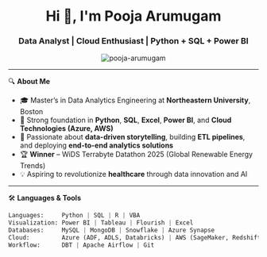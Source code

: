 <h1 align="center">Hi 👋, I'm Pooja Arumugam</h1>
<h3 align="center">Data Analyst | Cloud Enthusiast | Python + SQL + Power BI</h3>

<p align="center">
  <img src="https://komarev.com/ghpvc/?username=pooja-arumugam&label=Profile%20views&color=0e75b6&style=flat" alt="pooja-arumugam" />
</p>

---

🔍 **About Me**

- 🎓 Master’s in Data Analytics Engineering at **Northeastern University**, Boston  
- 🧠 Strong foundation in **Python**, **SQL**, **Excel**, **Power BI**, and **Cloud Technologies (Azure, AWS)**  
- 🔬 Passionate about **data-driven storytelling**, building **ETL pipelines**, and deploying **end-to-end analytics solutions**  
- 🏆 **Winner** – WiDS Terrabyte Datathon 2025 (Global Renewable Energy Trends)  
- 💡 Aspiring to revolutionize **healthcare** through data innovation and AI

---

🛠️ **Languages & Tools**

```python
Languages:     Python | SQL | R | VBA
Visualization: Power BI | Tableau | Flourish | Excel
Databases:     MySQL | MongoDB | Snowflake | Azure Synapse
Cloud:         Azure (ADF, ADLS, Databricks) | AWS (SageMaker, Redshift)
Workflow:      DBT | Apache Airflow | Git
